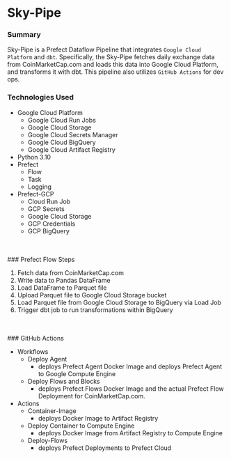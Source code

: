 # Sky-Pipe

### Summary

Sky-Pipe is a Prefect Dataflow Pipeline that integrates `Google Cloud Platform` and `dbt`.
Specifically, the Sky-Pipe fetches daily exchange data from CoinMarketCap.com and
loads this data into Google Cloud Platform, and transforms it with dbt. This pipeline
also utilizes `GitHub Actions` for dev ops.

### Technologies Used

- Google Cloud Platform
    - Google Cloud Run Jobs
    - Google Cloud Storage
    - Google Cloud Secrets Manager
    - Google Cloud BigQuery
    - Google Cloud Artifact Registry
- Python 3.10
- Prefect
    - Flow
    - Task
    - Logging
- Prefect-GCP
    - Cloud Run Job
    - GCP Secrets
    - Google Cloud Storage 
    - GCP Credentials
    - GCP BigQuery
<br/>
<br/>
### Prefect Flow Steps

1. Fetch data from CoinMarketCap.com
2. Write data to Pandas DataFrame
3. Load DataFrame to Parquet file
4. Upload Parquet file to Google Cloud Storage bucket
5. Load Parquet file from Google Cloud Storage to BigQuery via Load Job
6. Trigger dbt job to run transformations within BigQuery
<br/>
<br/>
### GitHub Actions

- Workflows
  - Deploy Agent
    - deploys Prefect Agent Docker Image and deploys Prefect Agent to 
    Google Compute Engine
  - Deploy Flows and Blocks
    - deploys Prefect Flows Docker Image and the actual Prefect Flow Deployment
    for CoinMarketCap.com.
- Actions
  - Container-Image
    - deploys Docker Image to Artifact Registry
  - Deploy Container to Compute Engine
    - deploys Docker Image from Artifact Registry to Compute Engine
  - Deploy-Flows
    - deploys Prefect Deployments to Prefect Cloud
